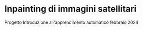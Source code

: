 # Inpainting di immagini satellitari
Progetto Introduzione all'apprendimento automatico febbraio 2024
